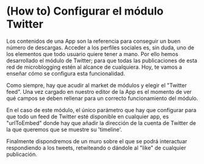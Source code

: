 # **(How to) Configurar el módulo Twitter**

Los contenidos de una App son la referencia para conseguir un buen número de descargas. Acceder a los perfiles sociales es, sin duda, uno de los elementos que todo usuario quiere tener a mano. Por ello hemos desarrollado el módulo de Twitter; para que todas las publicaciones de esta red de microblogging estén al alcance de cualquiera. Hoy, te vamos a enseñar cómo se configura esta funcionalidad.

Como siempre, hay que acudir al market de módulos y elegir el "Twitter feed". Una vez cargado en nuestro editor de la App es el momento de ver qué campos se deben rellenar para un correcto funcionamiento del módulo.

En el caso de este módulo, el único parámetro que hay que configurar para que todo un feed de Twitter esté disponible en cualquier app, es "urlToEmbed" donde hay que añadir la dirección de la cuenta de Twitter de la que queremos que se muestre su 'timeline'.

Finalmente dispondremos de un muro sobre el que se podrá interactuar respondiendo a los tweets, retwiteando o dándole al "like" de cualquier publicación.
